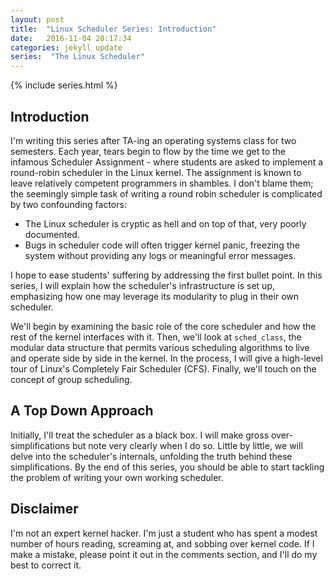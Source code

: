 ```yaml
---
layout: post
title:  "Linux Scheduler Series: Introduction"
date:   2016-11-04 20:17:34
categories: jekyll update
series:  "The Linux Scheduler"
---
```


{% include series.html %}

## Introduction
I'm writing this series after TA-ing an operating systems class for two
semesters. Each year, tears begin to flow by the time we get to the infamous
Scheduler Assignment - where students are asked to implement a
round-robin scheduler in the Linux kernel. The assignment is known to leave
relatively competent programmers in shambles. I don't blame them; the seemingly
simple task of writing a round robin scheduler is complicated by two
confounding factors:

  * The Linux scheduler is cryptic as hell and on top of that, very poorly
  documented.
  * Bugs in scheduler code will often trigger kernel panic, freezing the system
  without providing any logs or meaningful error messages.

I hope to ease students' suffering by addressing the first bullet point. In
this series, I will explain how the scheduler's infrastructure is set up,
emphasizing how one may leverage its modularity to plug in their own scheduler.


We'll begin by examining the basic role of the core scheduler and how the rest
of the kernel interfaces with it. Then, we'll look at `sched_class`, the
modular data structure that permits various scheduling algorithms to live and
operate side by side in the kernel. In the process, I will give a high-level
tour of Linux's Completely Fair Scheduler (CFS). Finally, we'll touch on the
concept of group scheduling.

## A Top Down Approach
Initially, I'll treat the scheduler as a black box. I will make gross
over-simplifications but note very clearly when I do so. Little by little, we
will delve into the scheduler's internals, unfolding the truth behind these
simplifications. By the end of this series, you should be able to start
tackling the problem of writing your own working scheduler.

## Disclaimer
I'm not an expert kernel hacker. I'm just a student who has spent a modest
number of hours reading, screaming at, and sobbing over kernel code. If I make
a mistake, please point it out in the comments section, and I'll do my best to
correct it.

